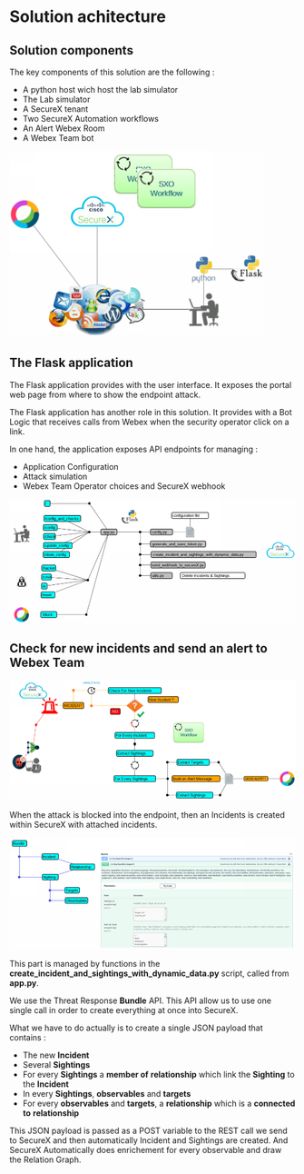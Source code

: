# Solution achitecture

## Solution components

The key components of this solution are the following :

- A python host wich host the lab simulator
- The Lab simulator
- A SecureX tenant 
- Two SecureX Automation workflows
- An Alert Webex Room
- A Webex Team bot

![](assets/img/15.png)

## The Flask application

The Flask application provides with the user interface. It exposes the portal web page from where to show the endpoint attack.

The Flask application has another role in this solution. It provides with a Bot Logic that receives calls from Webex when the security operator click on a link.

In one hand, the application exposes API endpoints for managing :

- Application Configuration
- Attack simulation
- Webex Team Operator choices and SecureX webhook

![](assets/img/16.png)

## Check for new incidents and send an alert to Webex Team

![](assets/img/17.png)

When the attack is blocked into the endpoint, then an Incidents is created within SecureX with attached incidents.

![](assets/img/19.png)

This part is managed by functions in the **create_incident_and_sightings_with_dynamic_data.py** script, called from **app.py**.

We use the Threat Response **Bundle** API. This API allow us to use one single call in order to create everything at once into SecureX.

What we have to do actually is to create a single JSON payload that contains :

- The new **Incident**
- Several **Sightings**
- For every **Sightings** a **member of** **relationship** which link the **Sighting** to the **Incident**
- In every **Sightings**, **observables** and **targets**
- For every **observables** and **targets**, a **relationship** which is a **connected to** **relationship**

This JSON payload is passed as a POST variable to the REST call we send to SecureX and then automatically Incident and Sightings are created. And SecureX Automatically does enrichement for every observable and draw the Relation Graph.

